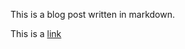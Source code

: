 <p>This is a blog post written in markdown.</p>
<p>This is a <a href="http://www.bbc.co.uk">link</a></p>
